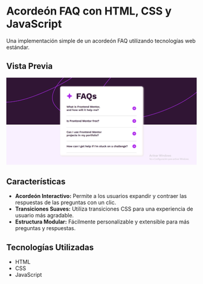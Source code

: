 # Acordeón FAQ con HTML, CSS y JavaScript

Una implementación simple de un acordeón FAQ utilizando tecnologías web estándar.

## Vista Previa

<img src="https://github.com/JohanBoDev/FAQ-Acordeon/blob/main/Captura%20de%20pantalla%20(22).png">

## Características

- **Acordeón Interactivo:** Permite a los usuarios expandir y contraer las respuestas de las preguntas con un clic.
- **Transiciones Suaves:** Utiliza transiciones CSS para una experiencia de usuario más agradable.
- **Estructura Modular:** Fácilmente personalizable y extensible para más preguntas y respuestas.

## Tecnologías Utilizadas

- HTML
- CSS
- JavaScript
